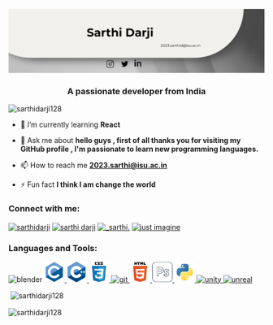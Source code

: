 ![logo](https://github.com/sarthidarji128/sarthidarji128/blob/main/creative-director-profile-linked-in-personal-covers-1.png?raw=true)


<h3 align="center">A passionate developer from India</h3>

<p align="left"> <img src="https://komarev.com/ghpvc/?username=sarthidarji128&label=Profile%20views&color=0e75b6&style=flat" alt="sarthidarji128" /> </p>


- 🌱 I’m currently learning **React**

- 💬 Ask me about **hello guys , first of all thanks you for visiting my GitHub profile , I'm passionate to learn new programming languages.**

- 📫 How to reach me **2023.sarthi@isu.ac.in**

- ⚡ Fun fact **I think I am change the world**

<h3 align="left">Connect with me:</h3>
<p align="left">
<a href="https://twitter.com/sarthidarji" target="blank"><img align="center" src="https://raw.githubusercontent.com/rahuldkjain/github-profile-readme-generator/master/src/images/icons/Social/twitter.svg" alt="sarthidarji" height="30" width="40" /></a>
<a href="https://linkedin.com/in/sarthi darji" target="blank"><img align="center" src="https://raw.githubusercontent.com/rahuldkjain/github-profile-readme-generator/master/src/images/icons/Social/linked-in-alt.svg" alt="sarthi darji" height="30" width="40" /></a>
<a href="https://instagram.com/_sarthi." target="blank"><img align="center" src="https://raw.githubusercontent.com/rahuldkjain/github-profile-readme-generator/master/src/images/icons/Social/instagram.svg" alt="_sarthi." height="30" width="40" /></a>
<a href="https://www.youtube.com/c/just imagine" target="blank"><img align="center" src="https://raw.githubusercontent.com/rahuldkjain/github-profile-readme-generator/master/src/images/icons/Social/youtube.svg" alt="just imagine" height="30" width="40" /></a>
</p>

<h3 align="left">Languages and Tools:</h3> <img src="https://download.blender.org/branding/community/blender_community_badge_white.svg" alt="blender" width="40" height="40"/> </a> <a href="https://www.cprogramming.com/" target="_blank" rel="noreferrer"> <img src="https://raw.githubusercontent.com/devicons/devicon/master/icons/c/c-original.svg" alt="c" width="40" height="40"/> </a> <a href="https://www.w3schools.com/cpp/" target="_blank" rel="noreferrer"> <img src="https://raw.githubusercontent.com/devicons/devicon/master/icons/cplusplus/cplusplus-original.svg" alt="cplusplus" width="40" height="40"/> </a> <a href="https://www.w3schools.com/css/" target="_blank" rel="noreferrer"> <img src="https://raw.githubusercontent.com/devicons/devicon/master/icons/css3/css3-original-wordmark.svg" alt="css3" width="40" height="40"/> </a> <a href="https://git-scm.com/" target="_blank" rel="noreferrer"> <img src="https://www.vectorlogo.zone/logos/git-scm/git-scm-icon.svg" alt="git" width="40" height="40"/> </a> <a href="https://www.w3.org/html/" target="_blank" rel="noreferrer"> <img src="https://raw.githubusercontent.com/devicons/devicon/master/icons/html5/html5-original-wordmark.svg" alt="html5" width="40" height="40"/> </a> <a href="https://www.photoshop.com/en" target="_blank" rel="noreferrer"> <img src="https://raw.githubusercontent.com/devicons/devicon/master/icons/photoshop/photoshop-line.svg" alt="photoshop" width="40" height="40"/> </a> <a href="https://www.python.org" target="_blank" rel="noreferrer"> <img src="https://raw.githubusercontent.com/devicons/devicon/master/icons/python/python-original.svg" alt="python" width="40" height="40"/> </a> <a href="https://unity.com/" target="_blank" rel="noreferrer"> <img src="https://www.vectorlogo.zone/logos/unity3d/unity3d-icon.svg" alt="unity" width="40" height="40"/> </a> <a href="https://unrealengine.com/" target="_blank" rel="noreferrer"> <img src="https://raw.githubusercontent.com/kenangundogan/fontisto/036b7eca71aab1bef8e6a0518f7329f13ed62f6b/icons/svg/brand/unreal-engine.svg" alt="unreal" width="40" height="40"/> </a> </p>

<p>&nbsp;<img align="center" src="https://github-readme-stats.vercel.app/api?username=sarthidarji128&show_icons=true&locale=en" alt="sarthidarji128" /></p>

<p><img align="center" src="https://github-readme-streak-stats.herokuapp.com/?user=sarthidarji128&" alt="sarthidarji128" /></p>
